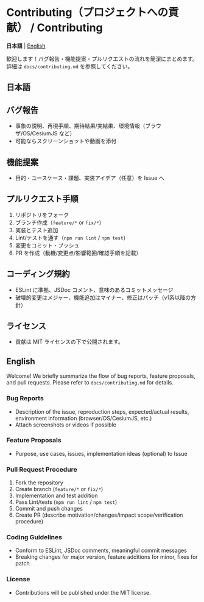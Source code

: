 # Contributing（プロジェクトへの貢献） / Contributing

**日本語** | [English](#english)

歓迎します！バグ報告・機能提案・プルリクエストの流れを簡潔にまとめます。詳細は `docs/contributing.md` を参照してください。

## 日本語

## バグ報告
- 事象の説明、再現手順、期待結果/実結果、環境情報（ブラウザ/OS/CesiumJS など）
- 可能ならスクリーンショットや動画を添付

## 機能提案
- 目的・ユースケース・課題、実装アイデア（任意）を Issue へ

## プルリクエスト手順
1. リポジトリをフォーク
2. ブランチ作成（`feature/*` or `fix/*`）
3. 実装とテスト追加
4. Lint/テストを通す（`npm run lint` / `npm test`）
5. 変更をコミット・プッシュ
6. PR を作成（動機/変更点/影響範囲/確認手順を記載）

## コーディング規約
- ESLint に準拠、JSDoc コメント、意味のあるコミットメッセージ
- 破壊的変更はメジャー、機能追加はマイナー、修正はパッチ（v1系以降の方針）

## ライセンス
- 貢献は MIT ライセンスの下で公開されます。

## English

Welcome! We briefly summarize the flow of bug reports, feature proposals, and pull requests. Please refer to `docs/contributing.md` for details.

### Bug Reports
- Description of the issue, reproduction steps, expected/actual results, environment information (browser/OS/CesiumJS, etc.)
- Attach screenshots or videos if possible

### Feature Proposals
- Purpose, use cases, issues, implementation ideas (optional) to Issue

### Pull Request Procedure
1. Fork the repository
2. Create branch (`feature/*` or `fix/*`)
3. Implementation and test addition
4. Pass Lint/tests (`npm run lint` / `npm test`)
5. Commit and push changes
6. Create PR (describe motivation/changes/impact scope/verification procedure)

### Coding Guidelines
- Conform to ESLint, JSDoc comments, meaningful commit messages
- Breaking changes for major version, feature additions for minor, fixes for patch

### License
- Contributions will be published under the MIT license.
